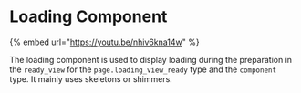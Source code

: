 # Loading Component

{% embed url="https://youtu.be/nhiv6kna14w" %}

The loading component is used to display loading during the preparation in the `ready_view` for the `page.loading_view_ready` type and the `component` type. It mainly uses skeletons or shimmers.

